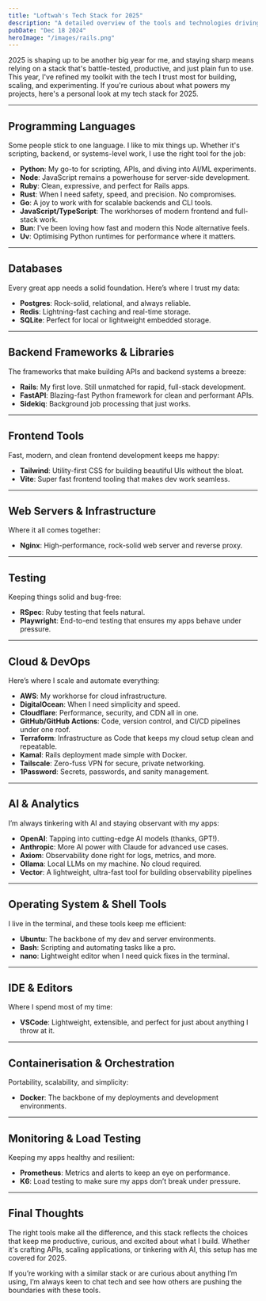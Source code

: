 ```yaml
---
title: "Loftwah's Tech Stack for 2025"
description: "A detailed overview of the tools and technologies driving Loftwah's development in 2025."
pubDate: "Dec 18 2024"
heroImage: "/images/rails.png"
---
```


2025 is shaping up to be another big year for me, and staying sharp means relying on a stack that's battle-tested, productive, and just plain fun to use. This year, I've refined my toolkit with the tech I trust most for building, scaling, and experimenting. If you're curious about what powers my projects, here's a personal look at my tech stack for 2025.

---

## Programming Languages

Some people stick to one language. I like to mix things up. Whether it's scripting, backend, or systems-level work, I use the right tool for the job:

- **Python**: My go-to for scripting, APIs, and diving into AI/ML experiments.
- **Node**: JavaScript remains a powerhouse for server-side development.
- **Ruby**: Clean, expressive, and perfect for Rails apps.
- **Rust**: When I need safety, speed, and precision. No compromises.
- **Go**: A joy to work with for scalable backends and CLI tools.
- **JavaScript/TypeScript**: The workhorses of modern frontend and full-stack work.
- **Bun**: I’ve been loving how fast and modern this Node alternative feels.
- **Uv**: Optimising Python runtimes for performance where it matters.

---

## Databases

Every great app needs a solid foundation. Here’s where I trust my data:

- **Postgres**: Rock-solid, relational, and always reliable.
- **Redis**: Lightning-fast caching and real-time storage.
- **SQLite**: Perfect for local or lightweight embedded storage.

---

## Backend Frameworks & Libraries

The frameworks that make building APIs and backend systems a breeze:

- **Rails**: My first love. Still unmatched for rapid, full-stack development.
- **FastAPI**: Blazing-fast Python framework for clean and performant APIs.
- **Sidekiq**: Background job processing that just works.

---

## Frontend Tools

Fast, modern, and clean frontend development keeps me happy:

- **Tailwind**: Utility-first CSS for building beautiful UIs without the bloat.
- **Vite**: Super fast frontend tooling that makes dev work seamless.

---

## Web Servers & Infrastructure

Where it all comes together:

- **Nginx**: High-performance, rock-solid web server and reverse proxy.

---

## Testing

Keeping things solid and bug-free:

- **RSpec**: Ruby testing that feels natural.
- **Playwright**: End-to-end testing that ensures my apps behave under pressure.

---

## Cloud & DevOps

Here’s where I scale and automate everything:

- **AWS**: My workhorse for cloud infrastructure.
- **DigitalOcean**: When I need simplicity and speed.
- **Cloudflare**: Performance, security, and CDN all in one.
- **GitHub/GitHub Actions**: Code, version control, and CI/CD pipelines under one roof.
- **Terraform**: Infrastructure as Code that keeps my cloud setup clean and repeatable.
- **Kamal**: Rails deployment made simple with Docker.
- **Tailscale**: Zero-fuss VPN for secure, private networking.
- **1Password**: Secrets, passwords, and sanity management.

---

## AI & Analytics

I’m always tinkering with AI and staying observant with my apps:

- **OpenAI**: Tapping into cutting-edge AI models (thanks, GPT!).
- **Anthropic**: More AI power with Claude for advanced use cases.
- **Axiom**: Observability done right for logs, metrics, and more.
- **Ollama**: Local LLMs on my machine. No cloud required.
- **Vector**: A lightweight, ultra-fast tool for building observability pipelines

---

## Operating System & Shell Tools

I live in the terminal, and these tools keep me efficient:

- **Ubuntu**: The backbone of my dev and server environments.
- **Bash**: Scripting and automating tasks like a pro.
- **nano**: Lightweight editor when I need quick fixes in the terminal.

---

## IDE & Editors

Where I spend most of my time:

- **VSCode**: Lightweight, extensible, and perfect for just about anything I throw at it.

---

## Containerisation & Orchestration

Portability, scalability, and simplicity:

- **Docker**: The backbone of my deployments and development environments.

---

## Monitoring & Load Testing

Keeping my apps healthy and resilient:

- **Prometheus**: Metrics and alerts to keep an eye on performance.
- **K6**: Load testing to make sure my apps don’t break under pressure.

---

## Final Thoughts

The right tools make all the difference, and this stack reflects the choices that keep me productive, curious, and excited about what I build. Whether it's crafting APIs, scaling applications, or tinkering with AI, this setup has me covered for 2025.

If you’re working with a similar stack or are curious about anything I’m using, I’m always keen to chat tech and see how others are pushing the boundaries with these tools.
